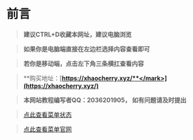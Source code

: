 
 # 前言

 >**建议CTRL+D收藏本网址，建议电脑浏览**
 
 >**如果你是电脑端直接在左边栏选择内容查看即可**
 
 >**若你是移动端，点击左下角三条横扛查看内容**
 
 >**购买地址：</mark>[**https://xhaocherry.xyz/**</mark>](https://xhaocherry.xyz/)**
 
 >**本网站教程编写者QQ：2036201905， 如有问题请及时提出**

 > [点此查看菜单状态](wiki/state.md)  
 
 >  [点此查看菜单官网](wiki/website.md) 